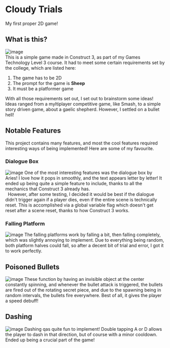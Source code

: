 # Cloudy Trials
My first proper 2D game!
## What is this?
![image](https://github.com/DomThe-Dev/CloudyTrials/assets/122572944/c638dcd0-9d53-480c-a9e4-d219f20d4052)
</br>
This is a simple game made in Construct 3, as part of my Games Technology Level 3 course. It had to meet some certain requirements set by the college, which are listed here:
1) The game has to be 2D
2) The prompt for the game is **Sheep**
3) It must be a platformer game </br>
</p>With all those requirements set out, I set out to brainstorm some ideas!</br>
Ideas ranged from a myltiplayer competitive game, like Smash, to a simple story driven game, about a gaelic shepherd. However, I settled on a bullet hell!

## Notable Features
This project contains many features, and most the cool features required interesting ways of being implemented! Here are some of my favourite.
### Dialogue Box
![image](https://github.com/DomThe-Dev/CloudyTrials/assets/122572944/d10a0cb2-3796-45db-aae6-1a67cc6f9b16)
One of the most interesting features was the dialogue box by Aries! I love how it pops in smoothly, and the text appears letter by letter! It ended up being quite a simple feature to include, thanks to all the mechanics that Construct 3 already has.</br>
&nbsp;&nbsp;However, after some testing, I decided it would be best if the dialogue didn't trigger again if a player dies, even if the entire scene is technically reset. This is accomplished via a global variable flag which doesn't get reset after a scene reset, thanks to how Construct 3 works.
### Falling Platform
![image](https://github.com/DomThe-Dev/CloudyTrials/assets/122572944/8022cc8a-ae4e-441f-ab2a-329389bdabf8)
The falling platforms work by falling a bit, then falling completely, which was slightly annoying to implement. Due to everything being random, both platform halves could fall, so after a decent bit of trial and error, I got it to work perfectly.
## Poisoned Bullets
![image](https://github.com/DomThe-Dev/CloudyTrials/assets/122572944/90585584-56e1-4f7a-93b3-1cbd0099b296)
These function by having an invisible object at the center constantly spinning, and whenever the bullet attack is triggered, the bullets are fired out of the rotating secret piece, and due to the spawning being in random intervals, the bullets fire everywhere. Best of all, it gives the player a speed debuff!
## Dashing
![image](https://github.com/DomThe-Dev/CloudyTrials/assets/122572944/8c6ce126-359b-456d-a7c7-8b92e67de4f3)
Dashing qas quite fun to implement! Double tapping A or D allows the player to dash in that direction, but of course with a minor cooldown. Ended up being a crucial part of the game!
